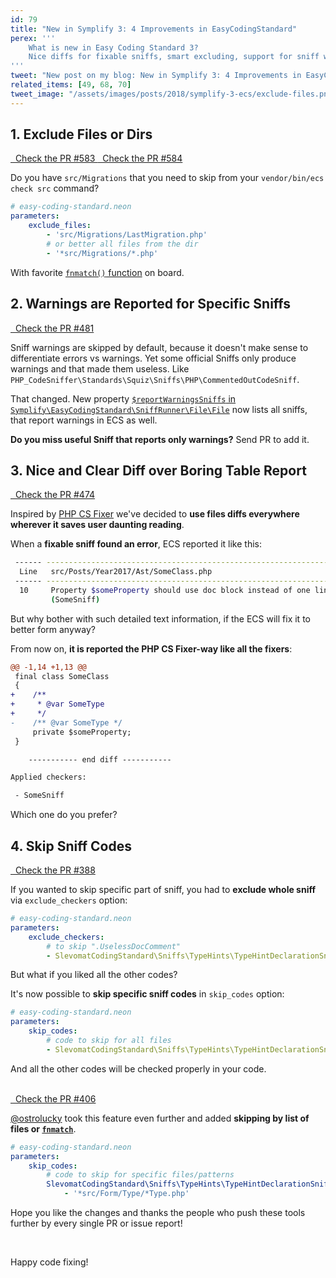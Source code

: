 ```yaml
---
id: 79
title: "New in Symplify 3: 4 Improvements in EasyCodingStandard"
perex: '''
    What is new in Easy Coding Standard 3?
    Nice diffs for fixable sniffs, smart excluding, support for sniff warnings and one more...
'''
tweet: "New post on my blog: New in Symplify 3: 4 Improvements in EasyCodingStandard #codingstandard php"
related_items: [49, 68, 70]
tweet_image: "/assets/images/posts/2018/symplify-3-ecs/exclude-files.png"
---
```


## 1. Exclude Files or Dirs

<a href="https://github.com/Symplify/Symplify/pull/583" class="btn btn-dark btn-sm mt-2 mb-3 pull-left">
    <em class="fa fa-github"></em>
    &nbsp;
    Check the PR #583
</a>

<a href="https://github.com/Symplify/Symplify/pull/584" class="btn btn-dark btn-sm mt-2 mb-3 ml-2">
    <em class="fa fa-github"></em>
    &nbsp;
    Check the PR #584
</a>
 
Do you have `src/Migrations` that you need to skip from your `vendor/bin/ecs check src` command?

```yaml
# easy-coding-standard.neon
parameters:
    exclude_files:
        - 'src/Migrations/LastMigration.php'
        # or better all files from the dir 
        - '*src/Migrations/*.php'
```

With favorite [`fnmatch()` function](http://php.net/manual/en/function.fnmatch.php) on board. 

## 2. Warnings are Reported for Specific Sniffs

<a href="https://github.com/Symplify/Symplify/pull/481" class="btn btn-dark btn-sm mb-3 mt-2">
    <em class="fa fa-github"></em>
    &nbsp;
    Check the PR #481
</a>

Sniff warnings are skipped by default, because it doesn't make sense to differentiate errors vs warnings. Yet some official Sniffs only produce warnings and that made them useless. Like `PHP_CodeSniffer\Standards\Squiz\Sniffs\PHP\CommentedOutCodeSniff`.

That changed. New property [`$reportWarningsSniffs` in `Symplify\EasyCodingStandard\SniffRunner\File\File`](https://github.com/Symplify/Symplify/blob/3d058becb57efefe2307c88ee94acbfbd15ebd1c/packages/EasyCodingStandard/packages/SniffRunner/src/File/File.php#L52) now lists all sniffs, that report warnings in ECS as well.

**Do you miss useful Sniff that reports only warnings?** Send PR to add it.  

## 3. Nice and Clear Diff over Boring Table Report

<a href="https://github.com/Symplify/Symplify/pull/474" class="btn btn-dark btn-sm mb-3 mt-2">
    <em class="fa fa-github"></em>
    &nbsp;
    Check the PR #474
</a>

Inspired by [PHP CS Fixer](https://github.com/friendsofphp/php-cs-fixer) we've decided to **use files diffs everywhere wherever it saves user daunting reading**.

When a **fixable sniff found an error**, ECS reported it like this: 

```bash
 ------ -------------------------------------------------------------------------------------------- 
  Line   src/Posts/Year2017/Ast/SomeClass.php                                                        
 ------ -------------------------------------------------------------------------------------------- 
  10     Property $someProperty should use doc block instead of one liner                                               
         (SomeSniff)   
```

But why bother with such detailed text information, if the ECS will fix it to better form anyway?

From now on, **it is reported the PHP CS Fixer-way like all the fixers**: 

```diff
@@ -1,14 +1,13 @@
 final class SomeClass
 {
+    /**
+     * @var SomeType
+     */
-    /** @var SomeType */ 
     private $someProperty;
 }

    ----------- end diff -----------

Applied checkers:

 - SomeSniff
```

Which one do you prefer?

## 4. Skip Sniff Codes 

<a href="https://github.com/Symplify/Symplify/pull/388" class="btn btn-dark btn-sm mb-3 mt-2">
    <em class="fa fa-github"></em>
    &nbsp;
    Check the PR #388
</a>

If you wanted to skip specific part of sniff, you had to **exclude whole sniff** via `exclude_checkers` option:

```yaml
# easy-coding-standard.neon
parameters:
    exclude_checkers:
        # to skip ".UselessDocComment"
        - SlevomatCodingStandard\Sniffs\TypeHints\TypeHintDeclarationSniff
```

But what if you liked all the other codes? 

It's now possible to **skip specific sniff codes** in `skip_codes` option:

```yaml
# easy-coding-standard.neon
parameters:
    skip_codes:
        # code to skip for all files
        - SlevomatCodingStandard\Sniffs\TypeHints\TypeHintDeclarationSniff.UselessDocComment
```

And all the other codes will be checked properly in your code.

<br>

<a href="https://github.com/Symplify/Symplify/pull/406" class="btn btn-dark btn-sm mb-3 mt-2">
    <em class="fa fa-github"></em>
    &nbsp;
    Check the PR #406
</a>

[@ostrolucky](https://github.com/ostrolucky) took this feature even further and added  **skipping by list of files or [`fnmatch`](php.net/manual/en/function.fnmatch.php)**.

```yaml
# easy-coding-standard.neon
parameters:
    skip_codes:
        # code to skip for specific files/patterns
        SlevomatCodingStandard\Sniffs\TypeHints\TypeHintDeclarationSniff.MissingTraversableParameterTypeHintSpecification:
            - '*src/Form/Type/*Type.php'
```

Hope you like the changes and thanks the people who push these tools further by every single PR or issue report!

<br>

Happy code fixing!
